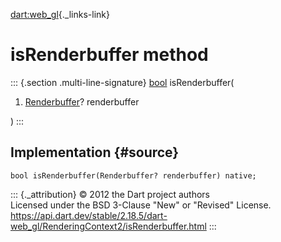 [dart:web\_gl](../../dart-web_gl/dart-web_gl-library){._links-link}

isRenderbuffer method
=====================

::: {.section .multi-line-signature}
[bool](../../dart-core/bool-class) isRenderbuffer(

1.  [Renderbuffer](../renderbuffer-class)? renderbuffer

)
:::

Implementation {#source}
--------------

``` {.language-dart data-language="dart"}
bool isRenderbuffer(Renderbuffer? renderbuffer) native;
```

::: {._attribution}
© 2012 the Dart project authors\
Licensed under the BSD 3-Clause \"New\" or \"Revised\" License.\
<https://api.dart.dev/stable/2.18.5/dart-web_gl/RenderingContext2/isRenderbuffer.html>
:::
